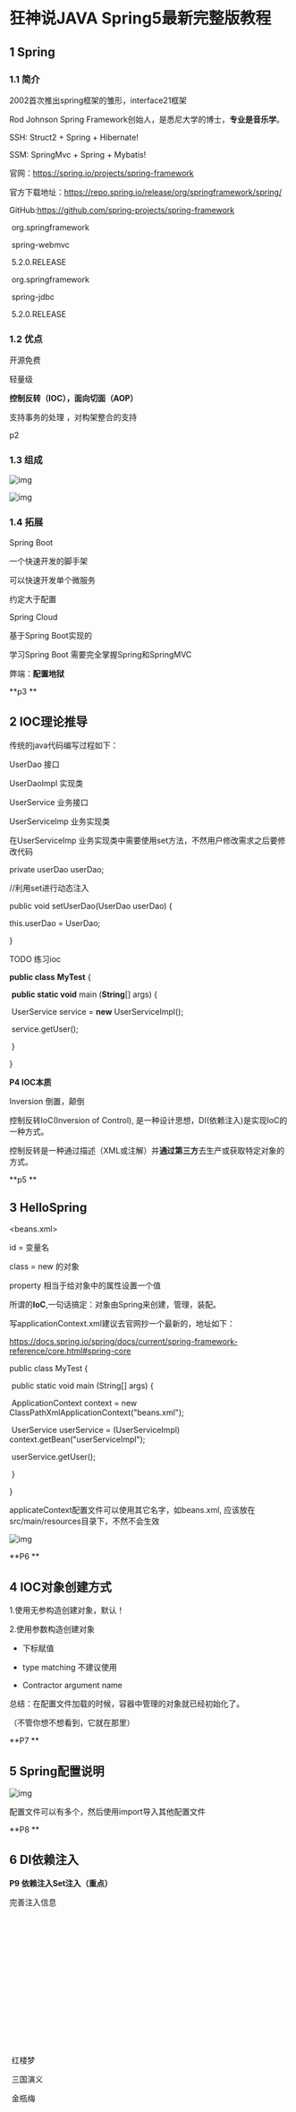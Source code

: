 #  狂神说JAVA Spring5最新完整版教程

## 1 Spring

### 1.1 简介

2002首次推出spring框架的雏形，interface21框架

Rod Johnson Spring Framework创始人，是悉尼大学的博士，**专业是音乐学**。

SSH: Struct2 + Spring + Hibernate!

SSM: SpringMvc + Spring + Mybatis!

官网：https://spring.io/projects/spring-framework

官方下载地址：https://repo.spring.io/release/org/springframework/spring/

GitHub:https://github.com/spring-projects/spring-framework

<!-- https://mvnrepository.com/artifact/org.springframework/spring-webmvc -->

<dependency>

​    <groupId>org.springframework</groupId>

​    <artifactId>spring-webmvc</artifactId>

​    <version>5.2.0.RELEASE</version>

</dependency>

<!-- https://mvnrepository.com/artifact/org.springframework/spring-webmvc -->

<dependency>

​    <groupId>org.springframework</groupId>

​    <artifactId>spring-jdbc</artifactId>

​    <version>5.2.0.RELEASE</version>

</dependency>

### 1.2 优点

开源免费

轻量级

**控制反转（IOC），面向切面（AOP）**

支持事务的处理 ，对构架整合的支持

p2

### 1.3 组成

![img](D:\ProgramData\note_of_youdao\sina1897731780\4058425db4f5485283308fbec4b482e8\clipboard.png)

![img](D:\ProgramData\note_of_youdao\sina1897731780\067cd5dfd2c84b10b00dec6be5167398\clipboard.png)

### 1.4 拓展

Spring Boot

一个快速开发的脚手架

可以快速开发单个微服务

约定大于配置

Spring Cloud

基于Spring Boot实现的

学习Spring Boot 需要完全掌握Spring和SpringMVC

弊端：**配置地狱**

**p3 **

## 2 IOC理论推导

传统的java代码编写过程如下：

UserDao 接口

UserDaoImpl 实现类

UserService 业务接口

UserServiceImp 业务实现类

在UserServiceImp 业务实现类中需要使用set方法，不然用户修改需求之后要修改代码

private userDao userDao;

//利用set进行动态注入

public void setUserDao(UserDao userDao) {

this.userDao = UserDao;

}

TODO 练习ioc

**public class** **MyTest** {

​    **public static void** main (**String**[] args) {

​        UserService service = **new** UserServiceImpl();

​        service.getUser();

​    }

}

**P4 IOC本质**

Inversion 倒置，颠倒

控制反转IoC(Inversion of Control), 是一种设计思想，DI(依赖注入)是实现IoC的一种方式。

控制反转是一种通过描述（XML或注解）并**通过第三方**去生产或获取特定对象的方式。

**p5 **

## 3 HelloSpring

<beans.xml>

id = 变量名

class = new 的对象

property 相当于给对象中的属性设置一个值

<bean id="hello" class="com.kuang.pojo.Hello">

<property name="str" value="Sprnig"/>

</bean>

所谓的**IoC**,一句话搞定：对象由Spring来创建，管理，装配。

写applicationContext.xml建议去官网抄一个最新的，地址如下：

https://docs.spring.io/spring/docs/current/spring-framework-reference/core.html#spring-core

<?xml version="1.0" encoding="UTF-8"?> <beans xmlns="http://www.springframework.org/schema/beans"    xmlns:xsi="http://www.w3.org/2001/XMLSchema-instance"    xsi:schemaLocation="http://www.springframework.org/schema/beans        https://www.springframework.org/schema/beans/spring-beans.xsd">     <bean id="..." class="...">          <!-- collaborators and configuration for this bean go here -->    </bean>    <!-- more bean definitions go here --> </beans>

public class MyTest {

​    public static void main (String[] args) {

​        ApplicationContext context = new ClassPathXmlApplicationContext("beans.xml");

​        UserService userService = (UserServiceImpl) context.getBean("userServiceImpl");

​        userService.getUser();

​    }

}

applicateContext配置文件可以使用其它名字，如beans.xml, 应该放在src/main/resources目录下，不然不会生效

![img](D:\ProgramData\note_of_youdao\sina1897731780\c90eda13ff1f43daa69ea547c9fc36ed\clipboard.png)

**P6 **

## 4 IOC对象创建方式

1.使用无参构造创建对象，默认！

2.使用参数构造创建对象

- 下标赋值

<bean id="user" class="com.kuang.pojo.User">

<constructor-arg index="0" value="狂神说Java">

</bean>

- type matching 不建议使用

<bean id="exampleBean" class="examples.ExampleBean">    	<constructor-arg type="int" value="7500000"/>    	<constructor-arg type="java.lang.String" value="42"/>

</bean>

- Contractor argument name

<bean id="exampleBean" class="examples.ExampleBean">    	<constructor-arg name="years" value="7500000"/>    	<constructor-arg name="ultimateAnswer" value="42"/>

</bean>

总结：在配置文件加载的时候，容器中管理的对象就已经初始化了。

（不管你想不想看到，它就在那里）

**P7 **

## 5 Spring配置说明

![img](D:\ProgramData\note_of_youdao\sina1897731780\9817b687e99a47b3af01f6f190b234d3\clipboard.png)

配置文件可以有多个，然后使用import导入其他配置文件

<import resource="beans.xml" />

**P8 **

## 6 DI依赖注入

**P9 依赖注入Set注入（重点）**

完善注入信息

<bean id="address" class="com.klgentle.pojo.Address">

​        <property name="address" value="China"/>

​    </bean>

​    <bean id="student" class="com.klgentle.pojo.Student" >

​        <property name="name" value="CuteSmile"/>

​        <property name="address" ref="address"/>

​        <!-- 数组-->

​        <property name="books">

​            <array>

​                <value>红楼梦</value>

​                <value>三国演义</value>

​                <value>金瓶梅</value>

​            </array>

​        </property>

​        <!--list -->

​        <property name="hobbys">

​            <list>

​                <value>swing</value>

​                <value>pingpong</value>

​                <value>golf</value>

​            </list>

​        </property>

​        <!--Map -->

​        <property name="card">

​            <map>

​                <entry key="0001" value="nana">

​                </entry>

​                <entry key="0002" value="kulokanxi">

​                </entry>

​                <entry key="0003" value="slsl">

​                </entry>

​            </map>

​        </property>

​        <!-- Set-->

​        <property name="games" >

​            <set>

​                <value>LOL</value>

​                <value>BOB</value>

​                <value>COC</value>

​            </set>

​        </property>

​        <!-- null-->

​        <property name="wife" >

​            <null/>

​        </property>

​        <property name="info">

​            <props>

​                <prop key="kl">klgentle</prop>

​                <prop key="sl">slgentle</prop>

​            </props>

​        </property>

​    </bean>

**P10 命名空间注入**

网址访问不了 http://www.springframework.org/schema/p

跳过这一节

**P11 6.4 bean的作用域**

![img](D:\ProgramData\note_of_youdao\sina1897731780\e1dbe8dc1ef74926845f5f679a93592a\clipboard.png)

singleton Spring的默认模式

![img](D:\ProgramData\note_of_youdao\sina1897731780\c69c10d5030d4debb0b32513de34b6fa\clipboard.png)

prototype模式，每次get得到的对象都是不同的。

sope="prototype"

**p12 **

 ## 7 bean的自动装配

Spring会在上下文中自动寻找，自动装配。

三种装配方式：

1. xml显示
2. java显示
3. 隐式的自动装配bean【**重要**】

环境搭建：一个人有两个宠物

### byName自动装配

<!-- byName 查找 set方法后面的beanid-->

<**bean** id="people" class="com.klgentle.pojo.People" autowire="byName">

​    <**property** name="name" value="可爱的小gentle啊"/>

</**bean**>

### byType自动装配

<**bean** class="com.klgentle.pojo.Cat"/>

<**bean** id="2dog" class="com.klgentle.pojo.Dog"/>

<!-- byType 查找属性类型相同的bean

-->

<**bean** id="people" class="com.klgentle.pojo.People" autowire="byType">

​    <**property** name="name" value="可爱的小gentle啊"/>

</**bean**>

小结：

byName的时候，需要保证**bean的id唯一**，并且跟类中的set方法一致

byType的时候，需要保证**class唯一**，并且跟属性的类型一致

**P13注解实现自动装配**

## 8 使用注解开发

The introduction of annotation-based configuration raised the question of whether this

approach is “better” than XML. The short answer is “it depends.”

使用注解须知：

- 导入约束 context约束
- 配置注解的支持  **<context:annotation-config/> [****重要****]**

使用自动装配的配置：

<?xml version="1.0" encoding="UTF-8"?>

<beans xmlns="http://www.springframework.org/schema/beans"

 xmlns:xsi="http://www.w3.org/2001/XMLSchema-instance"

 **xmlns:context="http://www.springframework.org/schema/context"**

 xsi:schemaLocation="http://www.springframework.org/schema/beans

 https://www.springframework.org/schema/beans/spring-beans.xsd

 http://www.springframework.org/schema/context

 https://www.springframework.org/schema/context/spring-context.xsd">

 **<context:annotation-config/>**

</beans>

**@Autowired** 

可以直接在属性上使用,也可以在set方法上使用。

在属性上使用后可以省略set方法，前提是在IOC容器中存在，且符合byName要求。

科普：

@Nullable annotation 可以允许字段为空

**public** @**interface** Autowired {

​    **boolean** required() **default true**;

}

// required = false 说明属性可以为空

@Autowired(required = false) 

如果配置比较复杂，无法单独根据byName,或者byType获取，可以使用@Qualifier(value = beanId) 指定beanId

@Autowired

@Qualifier(value = "dog22")

或者使用java 的 @Resource

@Resource

**private** **Cat** cat;

 

@Resource(name="cat2")

小结：

@Resource和@Autowired的区别

都是用来自动装配的，都可以放在属性字段上

@Autowired通过byType的方式实现，而且必须要求这个对象存在。

@Resource默认通过byName的方式实现，如果失败，则通过byType方式

执行顺序不同：@Autowired通过byType方式实现， @Resource默认通过byName的方式实现

**P14 使用注解开发**

C8 

在spring4之后，要使用注解开发必须要导入aop包

![img](D:\ProgramData\note_of_youdao\sina1897731780\756668a7d8304a85ae3671d4210e18a2\clipboard.png)

1. bean
2. 属性如何注入

// 等价于 <bean id="user" class="..."/>

@Component

**public class** **User** {

​    @Value("klgentle")

​    **public** **String** name;

}

1. 衍生的注解

@Component 有几个衍生注解，如在web开发中,会按MVC三层架构分层

dao 【@Repository】

service 【@Service】

controller 【@Controller】

这四个功能都是一样的，都是代表将类注册到Spring，装配bean.

1. 自动装配

@Autowired: 自动装配通过类型，名字

@Nullable 字段标记了这个注解，说明这个字段可以为null;

@Resource 自动装配通过名字，类型。

1. 作用域

@Component

@Scope("prototype")

**public class** **User** {

​    @Value("klgentle")

​    **public** **String** name;

}

1. 小结

xml更加万能，适用于任何场合，维护简单方便

注解，不是自己的类无法使用，维护相对复杂

**最佳实践**

xml用来管理bean;

注解只完成属性的注入

注意，要使用注解，要开启注解支持

**P15 使用JavaConfig实现配置**

## 9 使用Java的方式

文档 1.12. Java-based Container Configuration

![img](D:\ProgramData\note_of_youdao\sina1897731780\5bbee8d3d54745038d7189a2fb07b14c\clipboard.png)

User.java

// @Component 说明这个类被Spring接管了，注册到了容器中 @Component public class User {    @Value("KLGENTLE")    private String name;     public String getName() {        return name;    }     public void setName(String name) {        this.name = name;    }     @Override    public String toString() {        return "User{" +                "name='" + name + '\'' +                '}';    } }

MyConfig.java

package com.klgentle.config; import com.klgentle.pojo.User; import org.springframework.context.annotation.Bean; import org.springframework.context.annotation.ComponentScan; import org.springframework.context.annotation.Configuration; import org.springframework.context.annotation.Import; // @Configuration 会被Spring管理，注册到容器中 // @Configuration 代表这是一个配置类，类似于beans.xml @Configuration @ComponentScan("com.klgentle.pojo") @Import(KlgentleConfig.class) public class MyConfig {     @Bean // 注册一个bean， 相当于一个bean标签    public User user() {        return new User();    } }

MyTest.java

public class MyTest {    public static void main(String[] args) {        // 如果完全通过配置类来做，只能使用 AnnotationConfig 上下文获取容器        ApplicationContext context = new AnnotationConfigApplicationContext(MyConfig.class);        User user = (User) context.getBean("user");        System.out.println(user.getName());    } }

这种纯JAVA的配置，在SpringBoot中随处可见。

**P16 静态代理模式**

## 10 代理模式

代理模式是AOP的底层

【Spring AOP Spring MVC】面试必问

### 代理分类：

- 静态代理
- 动态代理

![img](D:\ProgramData\note_of_youdao\sina1897731780\5ea0e289e0f64dd89c6e5aff4609d388\clipboard.png)

### 角色分析：

- 抽象角色：一般会使用接口或者抽象类来实现
- 真实角色：被代理的角色
- 代理角色：代理真实角色，代理真实角色后，一般会做一些附属操作
- 客户：访问代理对象的人。

### 代码步骤：

1、接口

2、真实角色

3、代理角色

4、客户端访问代理角色

### 10.1  静态代理

代理模式的好处：

- 可以使真实角色的操作更加纯粹，不用去关注一些公共的业务
- 公共业务交给代理角色，实现了业务的分工。
- 公共业务发生扩展的时候，方便集中管理。

缺点：

- 一个真实角色会产生一个代理类，代码量会翻倍

**P18 静态代理再理解**

### 10.2 加深理解

代码08-demo02

聊聊AOP 

![img](D:\ProgramData\note_of_youdao\sina1897731780\5f2a2184ab8d4aff87b938b870295b7f\clipboard.png)

**P19 动态代理详解**

### 10.3 动态代理

动态代理和静态代理角色一样

动态代理是动态生成的，不是我们直接写好的。

动态代理分为两大类：基于接口的，基于类的

基于接口--jdk动态代理 【我们在这里使用】

基于类：cglib

java字节码实现:javasis

需要了解两个类：Proxy 代理, InvocationHandler 调用处理程序

jdk api 1.8_google 文档

InvocationHandler 

动态代理的好处：

一个动态代理类代理的是一个接口，一般就是对应的一类业务

一个动态代理类可以代理多个类，

**P20 AOP 实现方式一**

## 11 AOP

### 11.1 什么是AOP

AOP为Aspect Oriented Programming的缩写，意为：[面向切面编程](https://baike.baidu.com/item/面向切面编程/6016335)，通过[预编译](https://baike.baidu.com/item/预编译/3191547)方式和运行期间动态代理实现程序功能的统一维护的一种技术。AOP是[OOP](https://baike.baidu.com/item/OOP)的延续，是软件开发中的一个热点，也是[Spring](https://baike.baidu.com/item/Spring)框架中的一个重要内容，是[函数式编程](https://baike.baidu.com/item/函数式编程/4035031)的一种衍生范型。利用AOP可以对业务逻辑的各个部分进行隔离，从而使得业务逻辑各部分之间的[耦合度](https://baike.baidu.com/item/耦合度/2603938)降低，提高程序的可重用性，同时提高了开发的效率。

![img](D:\ProgramData\note_of_youdao\sina1897731780\a7d4bf6811a8490da48b811e883311c1\clipboard.png)

### 11.2 AOP在Spring中的作用

横切关注点：跨越应用程序多个模块的方法或功能。既是，与我们业务逻辑无关的，但是我们需要关注的部分，就是横切关注点。如日志，安全缓存，事务等等。

切面（ASPECT）:横切关注点被模块化的特殊对象。即，它是一个类。

通知（Advice）:切面必须要完成的工作。即，它是类中的一个方法。

目标（Target）：被通知对象。

代理（Proxy）：向目标对象应用通知之后 创建的对象。

切入点（PointCut）：切面通知应用执行的“地点”的定义。

连接点（JoinPoint）：与切入点匹配的执行点。

![img](D:\ProgramData\note_of_youdao\sina1897731780\e1040c77b7ad4226a8206ebcf798bdab\clipboard.png)

### 11.3 使用Spring实现APP

【重点】使用AOP织入，需要导入依赖包

​    <dependency>

​        <groupId>org.aspectj</groupId>

​        <artifactId>aspectjweaver</artifactId>

​        <version>1.9.6</version>

​    </dependency>

方式一：使用Spring的API接口 [主要是API接口实现]

方式二：使用自定义类 [主要是切面aspect实现]

方式三：使用注解实现

**P23 整合 Mybatis**

## 12整合Mybatis

步骤：

1. 导入相关Jar包

junit

mybatis

mysql数据库

spring相关的

aop织入

mybatis-spring [new]

1. 编写配置文件
2. 测试

### 12.1回忆MyBatis

编写实体类

编写核心配置文件

编写接口

编写Mapper.xml

测试

**P24 Mybatis-Spring**

### 12.2 Mybatis-Spring

总结：

1、编写数据源配置

2、sqlSessionFactory

3、sqlSessionTemplate

4、需要给接口加实现类【】

5、将自己写的实现类，注入到Spring中

6、测试

**P25整合Mybatis二**

done

**P26 事务回顾**

## 13 声明式事务

### 1、回顾事务

把一组业务当成一个业务来做；要么都成功，要么都失败

事务在项目开发中，十分的重要，涉及到数据的一致性，不能马虎

确保完整性和一致性；

事务的acid原则

原子性

一致性

隔离性：多个业务可能操作同一个资源，防止数据损坏

持久性：事务一旦提交，结果不被影响

**P27 Spring声明式事务**

### 2、Spring中的事务管理

声明事务：AOP

编程式事务：在代码中进行事务管理

思考：

为什么需要事务？

如果不配置事务，可能存在数据提交不一致

如果不在SPRING配置声明式事务，我们就要手动在代码中配置。

事务在项目的开发中十分重要。

from here

 